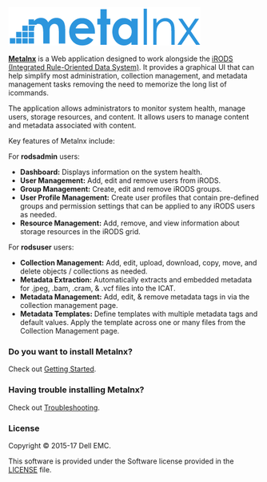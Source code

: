 ![Metalnx Logo](https://github.com/Metalnx/metalnx-web/blob/revision1/docs/IMAGES/mlx_logo_blue.png)

[**Metalnx**](https://metalnx.github.io/) is a Web application designed to work alongside the [iRODS (Integrated Rule-Oriented Data System)](http://irods.org/). It provides a graphical UI that can help simplify most administration, collection management, and metadata management tasks removing the need to memorize the long list of icommands.

The application allows administrators to monitor system health, manage users, storage resources, and content.  It allows users to manage content and metadata associated with content.

Key features of Metalnx include:

For **rodsadmin** users:

- **Dashboard:** Displays information on the system health.
- **User Management:** Add, edit and remove users from iRODS. 
- **Group Management:** Create, edit and remove iRODS groups.
- **User Profile Management:** Create user profiles that contain pre-defined groups and permission settings that can be applied to any iRODS users as needed.  
- **Resource Management:** Add, remove, and view information about storage resources in the iRODS grid.   

For **rodsuser** users:

- **Collection Management:** Add, edit, upload, download, copy, move, and delete objects / collections as needed.
- **Metadata Extraction:** Automatically extracts and  embedded metadata for .jpeg, .bam, .cram, & .vcf files into the ICAT.
- **Metadata Management:** Add, edit, & remove metadata tags in via the collection management page.
- **Metadata Templates:** Define templates with multiple metadata tags and default values.  Apply the template across one or many files from the Collection Management page.

### Do you want to install Metalnx?
Check out [Getting Started](https://github.com/Metalnx/metalnx-web/wiki/Getting-Started).

### Having trouble installing Metalnx?
Check out [Troubleshooting](https://github.com/Metalnx/metalnx-web/wiki/Troubleshooting).

### License

Copyright © 2015-17 Dell EMC.

This software is provided under the Software license provided in the [LICENSE](https://github.com/Metalnx/metalnx-web/blob/revision1/LICENSE.md) file.

